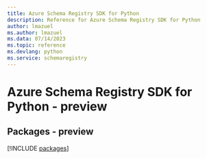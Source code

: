 ```yaml
---
title: Azure Schema Registry SDK for Python
description: Reference for Azure Schema Registry SDK for Python
author: lmazuel
ms.author: lmazuel
ms.data: 07/14/2023
ms.topic: reference
ms.devlang: python
ms.service: schemaregistry
---
```

# Azure Schema Registry SDK for Python - preview
## Packages - preview
[!INCLUDE [packages](schema-registry-index.md)]